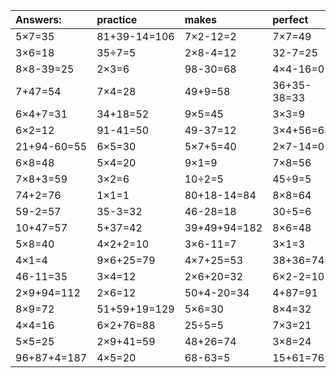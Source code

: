 | Answers: | practice | makes | perfect | ! |
| :--- | :--- | :--- | :--- | :--- |
| 5×7=35 | 81+39-14=106 | 7×2-12=2 | 7×7=49 | 7×6=42 | 
| 3×6=18 | 35÷7=5 | 2×8-4=12 | 32-7=25 | 2×5=10 | 
| 8×8-39=25 | 2×3=6 | 98-30=68 | 4×4-16=0 | 7×9=63 | 
| 7+47=54 | 7×4=28 | 49+9=58 | 36+35-38=33 | 51+24=75 | 
| 6×4+7=31 | 34+18=52 | 9×5=45 | 3×3=9 | 68-23=45 | 
| 6×2=12 | 91-41=50 | 49-37=12 | 3×4+56=68 | 64+11+40=115 | 
| 21+94-60=55 | 6×5=30 | 5×7+5=40 | 2×7-14=0 | 60+93-18=135 | 
| 6×8=48 | 5×4=20 | 9×1=9 | 7×8=56 | 3×8+67=91 | 
| 7×8+3=59 | 3×2=6 | 10÷2=5 | 45÷9=5 | 6×3=18 | 
| 74+2=76 | 1×1=1 | 80+18-14=84 | 8×8=64 | 49-48=1 | 
| 59-2=57 | 35-3=32 | 46-28=18 | 30÷5=6 | 5×6+13=43 | 
| 10+47=57 | 5+37=42 | 39+49+94=182 | 8×6=48 | 83-50=33 | 
| 5×8=40 | 4×2+2=10 | 3×6-11=7 | 3×1=3 | 4×8-4=28 | 
| 4×1=4 | 9×6+25=79 | 4×7+25=53 | 38+36=74 | 9×4=36 | 
| 46-11=35 | 3×4=12 | 2×6+20=32 | 6×2-2=10 | 28÷4=7 | 
| 2×9+94=112 | 2×6=12 | 50+4-20=34 | 4+87=91 | 5×9+23=68 | 
| 8×9=72 | 51+59+19=129 | 5×6=30 | 8×4=32 | 98-60=38 | 
| 4×4=16 | 6×2+76=88 | 25÷5=5 | 7×3=21 | 3×9=27 | 
| 5×5=25 | 2×9+41=59 | 48+26=74 | 3×8=24 | 4×6=24 | 
| 96+87+4=187 | 4×5=20 | 68-63=5 | 15+61=76 | 56+41=97 | 
